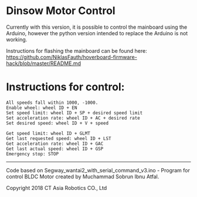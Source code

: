 # Dinsow Motor Control
Currently with this version, it is possible to control the mainboard using the Arduino, however the python version intended to replace the Arduino is not working. 

Instructions for flashing the mainboard can be found here:
https://github.com/NiklasFauth/hoverboard-firmware-hack/blob/master/README.md

# Instructions for control:
```
All speeds fall within 1000, -1000.
Enable wheel: wheel ID + EN
Set speed limit: wheel ID + SP + desired speed limit
Set acceleration rate: wheel ID + AC + desired rate
Set desired speed: wheel ID + V + speed

Get speed limit: wheel ID + GLMT
Get last requested speed: wheel ID + LST
Get acceleration rate: wheel ID + GAC
Get last actual speed: wheel ID + GSP
Emergency stop: STOP
```
---

Code based on Segway_wantai2_with_serial_command_v3.ino - Program for control BLDC Motor created by Muchammad Sobrun Ibnu Atfal.

Copyright 2018 CT Asia Robotics CO., Ltd
